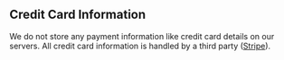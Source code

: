 


## Credit Card Information

We do not store any payment information like credit card details on our servers. All credit card information is handled by a third party ([Stripe](http://stripe.com/)).

